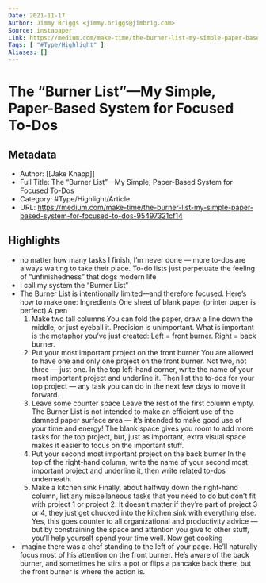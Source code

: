 ```yaml
---
Date: 2021-11-17
Author: Jimmy Briggs <jimmy.briggs@jimbrig.com>
Source: instapaper
Link: https://medium.com/make-time/the-burner-list-my-simple-paper-based-system-for-focused-to-dos-95497321cf14
Tags: [ "#Type/Highlight" ]
Aliases: []
---
```

# The “Burner List”—My Simple, Paper-Based System for Focused To-Dos

## Metadata
- Author: [[Jake Knapp]]
- Full Title: The “Burner List”—My Simple, Paper-Based System for Focused To-Dos
- Category: #Type/Highlight/Article
- URL: https://medium.com/make-time/the-burner-list-my-simple-paper-based-system-for-focused-to-dos-95497321cf14

## Highlights
- no matter how many tasks I finish, I’m never done — more to-dos are always waiting to take their place. To-do lists just perpetuate the feeling of “unfinishedness” that dogs modern life
- I call my system the “Burner List”
- The Burner List is intentionally limited—and therefore focused. Here’s how to make one:
  Ingredients
  One sheet of blank paper (printer paper is perfect)
  A pen
  1. Make two tall columns
  You can fold the paper, draw a line down the middle, or just eyeball it. Precision is unimportant. What is important is the metaphor you’ve just created: Left = front burner. Right = back burner.
  2. Put your most important project on the front burner
  You are allowed to have one and only one project on the front burner. Not two, not three — just one.
  In the top left-hand corner, write the name of your most important project and underline it. Then list the to-dos for your top project — any task you can do in the next few days to move it forward.
  3. Leave some counter space
  Leave the rest of the first column empty. The Burner List is not intended to make an efficient use of the damned paper surface area — it’s intended to make good use of your time and energy! The blank space gives you room to add more tasks for the top project, but, just as important, extra visual space makes it easier to focus on the important stuff.
  4. Put your second most important project on the back burner
  In the top of the right-hand column, write the name of your second most important project and underline it, then write related to-dos underneath.
  5. Make a kitchen sink
  Finally, about halfway down the right-hand column, list any miscellaneous tasks that you need to do but don’t fit with project 1 or project 2. It doesn’t matter if they’re part of project 3 or 4, they just get chucked into the kitchen sink with everything else. Yes, this goes counter to all organizational and productivity advice — but by constraining the space and attention you give to other stuff, you’ll help yourself spend your time well.
  Now get cooking
- Imagine there was a chef standing to the left of your page. He’ll naturally focus most of his attention on the front burner. He’s aware of the back burner, and sometimes he stirs a pot or flips a pancake back there, but the front burner is where the action is.
